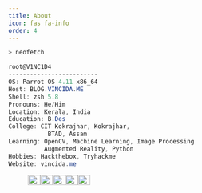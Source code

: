 ```yaml
---
title: About
icon: fas fa-info
order: 4
---
```


```zsh
> neofetch
```

```csharp
root@V1NC1D4
-------------------------
OS: Parrot OS 4.11 x86_64
Host: BLOG.VINCIDA.ME
Shell: zsh 5.8
Pronouns: He/Him
Location: Kerala, India
Education: B.Des
College: CIT Kokrajhar, Kokrajhar,
           BTAD, Assam
Learning: OpenCV, Machine Learning, Image Processing
          Augmented Reality, Python
Hobbies: Hackthebox, Tryhackme
Website: vincida.me
```
<p align="left">
  &nbsp; &nbsp; &nbsp; &nbsp; &nbsp;
  <img alt="#474342" src="https://via.placeholder.com/15/474342/000000?text=+" width="25" height="20" /><img alt="#fbedf6" src="https://via.placeholder.com/15/fbedf6/000000?text=+" width="25" height="20" /><img alt="#c9594d" src="https://via.placeholder.com/15/c9594d/000000?text=+" width="25" height="20" /><img alt="#f8b9b2" src="https://via.placeholder.com/15/f8b9b2/000000?text=+" width="25" height="20" /><img alt="#ae9c9d" src="https://via.placeholder.com/15/ae9c9d/000000?text=+" width="25" height="20" />
</p>

